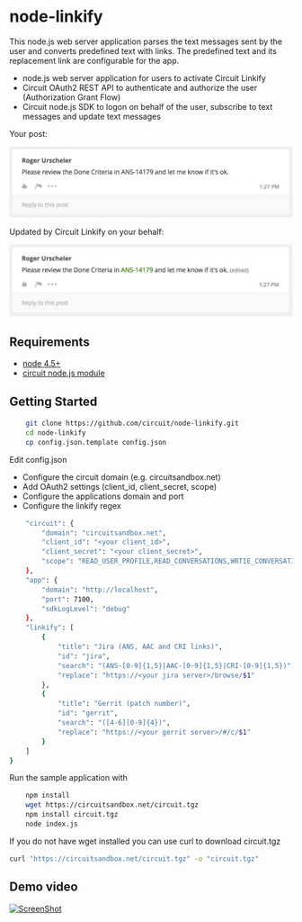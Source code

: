 # node-linkify

This node.js web server application parses the text messages sent by the user and converts predefined text with links. The predefined text and its replacement link are configurable for the app.

* node.js web server application for users to activate Circuit Linkify
* Circuit OAuth2 REST API to authenticate and authorize the user (Authorization Grant Flow)
* Circuit node.js SDK to logon on behalf of the user, subscribe to text messages and update text messages

Your post:

<img src="public/before.jpg" width="600px">

Updated by Circuit Linkify on your behalf:

<img src="public/after.jpg" width="600px">


## Requirements
* [node 4.5+](http://nodejs.org/download/)
* [circuit node.js module](https://circuitsandbox.net/sdk/)

## Getting Started

```bash
    git clone https://github.com/circuit/node-linkify.git
    cd node-linkify
    cp config.json.template config.json
```

Edit config.json
* Configure the circuit domain (e.g. circuitsandbox.net)
* Add OAuth2 settings (client_id, client_secret, scope)
* Configure the applications domain and port
* Configure the linkify regex

```bash
    "circuit": {
        "domain": "circuitsandbox.net",
        "client_id": "<your client_id>",
        "client_secret": "<your client_secret>",
        "scope": "READ_USER_PROFILE,READ_CONVERSATIONS,WRTIE_CONVERSATIONS"
    },
    "app": {
        "domain": "http://localhost",
        "port": 7100,
        "sdkLogLevel": "debug"
    },
    "linkify": [
        {
            "title": "Jira (ANS, AAC and CRI links)",
            "id": "jira",
            "search": "(ANS-[0-9]{1,5}|AAC-[0-9]{1,5}|CRI-[0-9]{1,5})",
            "replace": "https://<your jira server>/browse/$1"
        },
        {
            "title": "Gerrit (patch number)",
            "id": "gerrit",
            "search": "([4-6][0-9]{4})",
            "replace": "https://<your gerrit server>/#/c/$1"
        }
    ]
}
``` 
 
Run the sample application with 
 
```bash
    npm install
    wget https://circuitsandbox.net/circuit.tgz
    npm install circuit.tgz
    node index.js
``` 

 If you do not have wget installed you can use curl to download circuit.tgz
```bash
curl "https://circuitsandbox.net/circuit.tgz" -o "circuit.tgz"
``` 

## Demo video
[![ScreenShot](images/node-linkify.jpg)](https://circuit.github.io/videos/node-linkify.webm)
